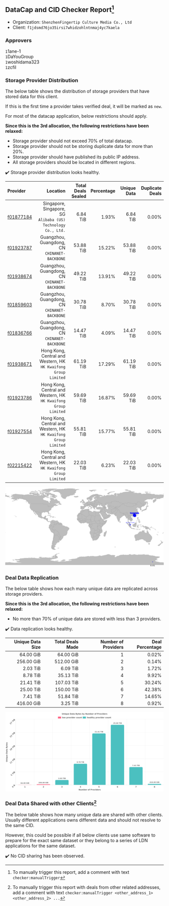 ## DataCap and CID Checker Report[^1]
 - Organization: `ShenzhenFingertip Culture Media Co., Ltd`
 - Client: `f1jdsmd76jo35irsi7whidzohlntnmaj4yc7kaela`
### Approvers
`1`1ane-1<br/>`1`DaYouGroup<br/>`1`woshidama323<br/>`1`zcfil

### Storage Provider Distribution
The below table shows the distribution of storage providers that have stored data for this client.

If this is the first time a provider takes verified deal, it will be marked as `new`.

For most of the datacap application, below restrictions should apply.

**Since this is the 3rd allocation, the following restrictions have been relaxed:**
 - Storage provider should not exceed 70% of total datacap.
 - Storage provider should not be storing duplicate data for more than 20%.
 - Storage provider should have published its public IP address.
 - All storage providers should be located in different regions.

✔️ Storage provider distribution looks healthy.

| Provider                                              |                                                           Location | Total Deals Sealed | Percentage | Unique Data | Duplicate Deals |
| :---------------------------------------------------- | -----------------------------------------------------------------: | -----------------: | ---------: | ----------: | --------------: |
| [f01877184](https://filfox.info/en/address/f01877184) |   Singapore, Singapore, SG<br/>`Alibaba (US) Technology Co., Ltd.` |           6.84 TiB |      1.93% |    6.84 TiB |           0.00% |
| [f01923787](https://filfox.info/en/address/f01923787) |                   Guangzhou, Guangdong, CN<br/>`CHINANET-BACKBONE` |          53.88 TiB |     15.22% |   53.88 TiB |           0.00% |
| [f01938674](https://filfox.info/en/address/f01938674) |                   Guangzhou, Guangdong, CN<br/>`CHINANET-BACKBONE` |          49.22 TiB |     13.91% |   49.22 TiB |           0.00% |
| [f01859603](https://filfox.info/en/address/f01859603) |                   Guangzhou, Guangdong, CN<br/>`CHINANET-BACKBONE` |          30.78 TiB |      8.70% |   30.78 TiB |           0.00% |
| [f01836766](https://filfox.info/en/address/f01836766) |                   Guangzhou, Guangdong, CN<br/>`CHINANET-BACKBONE` |          14.47 TiB |      4.09% |   14.47 TiB |           0.00% |
| [f01938671](https://filfox.info/en/address/f01938671) | Hong Kong, Central and Western, HK<br/>`HK Kwaifong Group Limited` |          61.19 TiB |     17.29% |   61.19 TiB |           0.00% |
| [f01923786](https://filfox.info/en/address/f01923786) | Hong Kong, Central and Western, HK<br/>`HK Kwaifong Group Limited` |          59.69 TiB |     16.87% |   59.69 TiB |           0.00% |
| [f01927554](https://filfox.info/en/address/f01927554) | Hong Kong, Central and Western, HK<br/>`HK Kwaifong Group Limited` |          55.81 TiB |     15.77% |   55.81 TiB |           0.00% |
| [f02215422](https://filfox.info/en/address/f02215422) | Hong Kong, Central and Western, HK<br/>`HK Kwaifong Group Limited` |          22.03 TiB |      6.23% |   22.03 TiB |           0.00% |

<img src="https://raw.githubusercontent.com/data-preservation-programs/filplus-checker-assets/main/filecoin-project/filecoin-plus-large-datasets/issues/1994/1687858744945.png"/>

### Deal Data Replication
The below table shows how each many unique data are replicated across storage providers.


**Since this is the 3rd allocation, the following restrictions have been relaxed:**
- No more than 70% of unique data are stored with less than 3 providers.

✔️ Data replication looks healthy.

| Unique Data Size | Total Deals Made | Number of Providers | Deal Percentage |
| ---------------: | ---------------: | ------------------: | --------------: |
|        64.00 GiB |        64.00 GiB |                   1 |           0.02% |
|       256.00 GiB |       512.00 GiB |                   2 |           0.14% |
|         2.03 TiB |         6.09 TiB |                   3 |           1.72% |
|         8.78 TiB |        35.13 TiB |                   4 |           9.92% |
|        21.41 TiB |       107.03 TiB |                   5 |          30.24% |
|        25.00 TiB |       150.00 TiB |                   6 |          42.38% |
|         7.41 TiB |        51.84 TiB |                   7 |          14.65% |
|       416.00 GiB |         3.25 TiB |                   8 |           0.92% |

<img src="https://raw.githubusercontent.com/data-preservation-programs/filplus-checker-assets/main/filecoin-project/filecoin-plus-large-datasets/issues/1994/1687858745801.png"/>

### Deal Data Shared with other Clients[^3]
The below table shows how many unique data are shared with other clients.
Usually different applications owns different data and should not resolve to the same CID.

However, this could be possible if all below clients use same software to prepare for the exact same dataset or they belong to a series of LDN applications for the same dataset.

✔️ No CID sharing has been observed.

[^1]: To manually trigger this report, add a comment with text `checker:manualTrigger`

[^2]: Deals from those addresses are combined into this report as they are specified with `checker:manualTrigger`

[^3]: To manually trigger this report with deals from other related addresses, add a comment with text `checker:manualTrigger <other_address_1> <other_address_2> ...`
